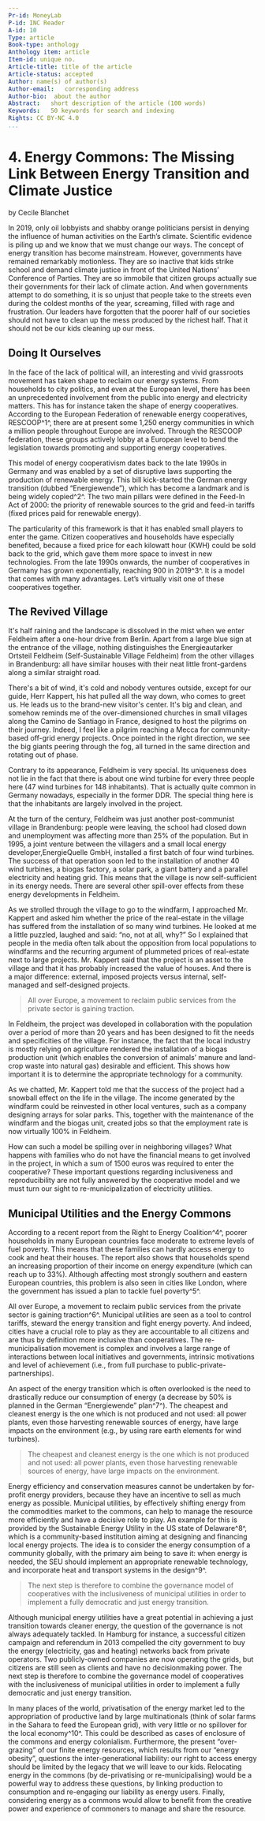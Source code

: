 ```yaml
---
Pr-id: MoneyLab
P-id: INC Reader
A-id: 10
Type: article
Book-type: anthology
Anthology item: article
Item-id: unique no.
Article-title: title of the article
Article-status: accepted
Author: name(s) of author(s)
Author-email:   corresponding address
Author-bio:  about the author
Abstract:   short description of the article (100 words)
Keywords:   50 keywords for search and indexing
Rights: CC BY-NC 4.0
...
```



# 4. Energy Commons: The Missing Link Between Energy Transition and Climate Justice

by Cecile Blanchet

In 2019, only oil lobbyists and shabby orange politicians persist in
denying the influence of human activities on the Earth’s climate.
Scientific evidence is piling up and we know that we must change our
ways. The concept of energy transition has become mainstream. However,
governments have remained remarkably motionless. They are so inactive
that kids strike school and demand climate justice in front of the
United Nations’ Conference of Parties. They are so immobile that citizen
groups actually sue their governments for their lack of climate action.
And when governments attempt to do something, it is so unjust that
people take to the streets even during the coldest months of the year,
screaming, filled with rage and frustration. Our leaders have forgotten
that the poorer half of our societies should not have to clean up the
mess produced by the richest half. That it should not be our kids
cleaning up our mess.

## Doing It Ourselves

In the face of the lack of political will, an interesting and vivid
grassroots movement has taken shape to reclaim our energy systems. From
households to city politics, and even at the European level, there has
been an unprecedented involvement from the public into energy and
electricity matters. This has for instance taken the shape of energy
cooperatives. According to the European Federation of renewable energy
cooperatives, RESCOOP^1^, there are at present some 1,250 energy
communities in which a million people throughout Europe are involved.
Through the RESCOOP federation, these groups actively lobby at a
European level to bend the legislation towards promoting and supporting
energy cooperatives.

This model of energy cooperativism dates back to the late 1990s in
Germany and was enabled by a set of disruptive laws supporting the
production of renewable energy. This bill kick-started the German energy
transition (dubbed “Energiewende”), which has become a landmark and is
being widely copied^2^. The two main pillars were defined in the Feed-In
Act of 2000: the priority of renewable sources to the grid and feed-in
tariffs (fixed prices paid for renewable energy).

The particularity of this framework is that it has enabled small players
to enter the game. Citizen cooperatives and households have especially
benefited, because a fixed price for each kilowatt hour (KWH) could be
sold back to the grid, which gave them more space to invest in new
technologies. From the late 1990s onwards, the number of cooperatives in
Germany has grown exponentially, reaching 900 in 2019^3^. It is a model
that comes with many advantages. Let’s virtually visit one of these
cooperatives together.

## The Revived Village

It's half raining and the landscape is dissolved in the mist when we
enter Feldheim after a one-hour drive from Berlin. Apart from a large
blue sign at the entrance of the village, nothing distinguishes the
Energieautarker Ortsteil Feldheim (Self-Sustainable Village Feldheim)
from the other villages in Brandenburg: all have similar houses with
their neat little front-gardens along a similar straight road.

There's a bit of wind, it's cold and nobody ventures outside, except for
our guide, Herr Kappert, his hat pulled all the way down, who comes to
greet us. He leads us to the brand-new visitor's center. It's big and
clean, and somehow reminds me of the over-dimensioned churches in small
villages along the Camino de Santiago in France, designed to host the
pilgrims on their journey. Indeed, I feel like a pilgrim reaching a
Mecca for community-based off-grid energy projects. Once pointed in the
right direction, we see the big giants peering through the fog, all
turned in the same direction and rotating out of phase.

Contrary to its appearance, Feldheim is very special. Its uniqueness
does not lie in the fact that there is about one wind turbine for every
three people here (47 wind turbines for 148 inhabitants). That is
actually quite common in Germany nowadays, especially in the former DDR.
The special thing here is that the inhabitants are largely involved in
the project.

At the turn of the century, Feldheim was just another post-communist
village in Brandenburg: people were leaving, the school had closed down
and unemployment was affecting more than 25% of the population. But in
1995, a joint venture between the villagers and a small local energy
developer,EnergieQuelle GmbH, installed a first batch of four wind
turbines. The success of that operation soon led to the installation of
another 40 wind turbines, a biogas factory, a solar park, a giant
battery and a parallel electricity and heating grid. This means that the
village is now self-sufficient in its energy needs. There are several
other spill-over effects from these energy developments in Feldheim.

As we strolled through the village to go to the windfarm, I approached
Mr. Kappert and asked him whether the price of the real-estate in the
village has suffered from the installation of so many wind turbines. He
looked at me a little puzzled, laughed and said: “no, not at all, why?”
So I explained that people in the media often talk about the opposition
from local populations to windfarms and the recurring argument of
plummeted prices of real-estate next to large projects. Mr. Kappert said
that the project is an asset to the village and that it has probably
increased the value of houses. And there is a major difference:
external, imposed projects versus internal, self-managed and
self-designed projects.

> All over Europe, a movement to reclaim public services from the
> private sector is gaining traction.

In Feldheim, the project was developed in collaboration with the
population over a period of more than 20 years and has been designed to
fit the needs and specificities of the village. For instance, the fact
that the local industry is mostly relying on agriculture rendered the
installation of a biogas production unit (which enables the conversion
of animals’ manure and land-crop waste into natural gas) desirable and
efficient. This shows how important it is to determine the appropriate
technology for a community.

As we chatted, Mr. Kappert told me that the success of the project had a
snowball effect on the life in the village. The income generated by the
windfarm could be reinvested in other local ventures, such as a company
designing arrays for solar parks. This, together with the maintenance of
the windfarm and the biogas unit, created jobs so that the employment
rate is now virtually 100% in Feldheim.

How can such a model be spilling over in neighboring villages? What
happens with families who do not have the financial means to get
involved in the project, in which a sum of 1500 euros was required to
enter the cooperative? These important questions regarding inclusiveness
and reproducibility are not fully answered by the cooperative model and
we must turn our sight to re-municipalization of electricity utilities.

## Municipal Utilities and the Energy Commons

According to a recent report from the Right to Energy Coalition^4^,
poorer households in many European countries face moderate to extreme
levels of fuel poverty. This means that these families can hardly access
energy to cook and heat their houses. The report also shows that
households spend an increasing proportion of their income on energy
expenditure (which can reach up to 33%). Although affecting most
strongly southern and eastern European countries, this problem is also
seen in cities like London, where the government has issued a plan to
tackle fuel poverty^5^.

All over Europe, a movement to reclaim public services from the private
sector is gaining traction^6^. Municipal utilities are seen as a tool to
control tariffs, steward the energy transition and fight energy poverty.
And indeed, cities have a crucial role to play as they are accountable
to all citizens and are thus by definition more inclusive than
cooperatives. The re-municipalisation movement is complex and involves a
large range of interactions between local initiatives and governments,
intrinsic motivations and level of achievement (i.e., from full purchase
to public-private-partnerships).

An aspect of the energy transition which is often overlooked is the need
to drastically reduce our consumption of energy (a decrease by 50% is
planned in the German “Energiewende” plan^7^). The cheapest and cleanest
energy is the one which is not produced and not used: all power plants,
even those harvesting renewable sources of energy, have large impacts on
the environment (e.g., by using rare earth elements for wind turbines).

> The cheapest and cleanest energy is the one which is not produced and
> not used: all power plants, even those harvesting renewable sources of
> energy, have large impacts on the environment.

Energy efficiency and conservation measures cannot be undertaken by
for-profit energy providers, because they have an incentive to sell as
much energy as possible. Municipal utilities, by effectively shifting
energy from the commodities market to the commons, can help to manage
the resource more efficiently and have a decisive role to play. An
example for this is provided by the Sustainable Energy Utility in the US
state of Delaware^8^, which is a community-based institution aiming at
designing and financing local energy projects. The idea is to consider
the energy consumption of a community globally, with the primary aim
being to save it: when energy is needed, the SEU should implement an
appropriate renewable technology, and incorporate heat and transport
systems in the design^9^.

> The next step is therefore to combine the governance model of
> cooperatives with the inclusiveness of municipal utilities in order to
> implement a fully democratic and just energy transition.

Although municipal energy utilities have a great potential in achieving
a just transition towards cleaner energy, the question of the governance
is not always adequately tackled. In Hamburg for instance, a successful
citizen campaign and referendum in 2013 compelled the city government to
buy the energy (electricity, gas and heating) networks back from private
operators. Two publicly-owned companies are now operating the grids, but
citizens are still seen as clients and have no decisionmaking power. The
next step is therefore to combine the governance model of cooperatives
with the inclusiveness of municipal utilities in order to implement a
fully democratic and just energy transition.

In many places of the world, privatisation of the energy market led to
the appropriation of productive land by large multinationals (think of
solar farms in the Sahara to feed the European grid), with very little
or no spillover for the local economy^10^. This could be described as
cases of enclosure of the commons and energy colonialism. Furthermore,
the present “over-grazing” of our finite energy resources, which results
from our “energy obesity”, questions the inter-generational liability:
our right to access energy should be limited by the legacy that we will
leave to our kids. Relocating energy in the commons (by de-privatising
or re-municipalising) would be a powerful way to address these
questions, by linking production to consumption and re-engaging our
liability as energy users. Finally, considering energy as a commons
would allow to benefit from the creative power and experience of
commoners to manage and share the resource.
